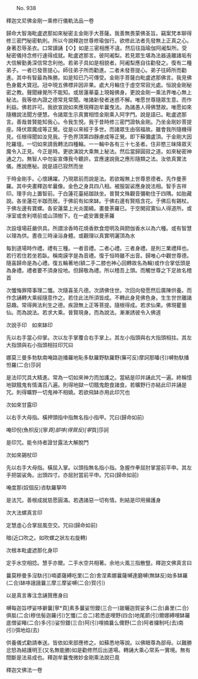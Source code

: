﻿　　No. 938

釋迦文尼佛金剛一乘修行儀軌法品一卷

歸命大智海毗盧遮那如來秘密主金剛手大菩薩。我善無畏蒙佛圣旨。竊案梵本聊得修三密門秘密軌則。所以今說釋迦世尊修瑜伽行。欲修此法者先發無上正真之心。身著忍辱圣衣。口常讀誦【◇】如是三密相應不違。然后往詣瑜伽阿阇梨所。受秘密儀持念修行速得成就。毗盧遮那言。彼阿阇梨。若見眾生堪為法器遠離諸垢有大信解勤勇深信常念利他。若弟子具如是相貌者。阿阇梨應自往勸發之。復有二種弟子。一者已發菩提心。師往弟子所而勸進。二者未發菩提心。弟子往師所而勸進。其中有智最為殊勝。如是知已乃可傳受。金剛手菩薩白毗盧遮那佛言。我見佛色身戴大寶冠。冠中現五佛標非因非果。處大月輪住于虛空常寂光處。恒說金剛秘密之教。聲聞緣覺所不能知。或居蓮華臺上現報佛身。更說金剛一乘法界唯心無上秘法。我等依內證之德常見常聞。唯諸新發者迷惑不解。唯愿世尊隨眾生意。而作利益。佛若許可。我欲宣說如來應現釋迦牟曩曳法。為諸愚人得佛慧故。唯愿如來隨機說法聞方便慧。令諸眾生示真實相悟金剛乘入阿字門。說是語已。毗盧遮那言。善哉普賢能知我心。令我生悅。我于昔時修三密門證執金剛。乃坐金剛妙菩提座。降伏眾魔成等正覺。從是以來經于多世。而諸眾生由宿福故。雖會我所隨機得見。任根得聞如汝見我。于色界頂第四靜慮成等正覺。即下蘇彌盧頂。于金剛大因陀羅壇。一切如來請我轉法四種輪。一一輪中各有三十七圣者。住非愍三昧降眾天魔令入正見。今正是時。更欲演說大乘無上秘法。然后當歸圓寂之道。如來秘密神通之力。無智人中勿妄宣傳我今聽許。宜應速說我之應形隨類之法。汝依真實法儀。應說應秘。說是語已寂然而坐

于時金剛手。心懷踴躍。乃現眾前而說是法。若欲報無上世尊恩德者。先作曼荼羅。其中央畫釋迦牟曩像。金色之身具四八相。被服袈裟應身說法相。智手吉祥印。理手向上置智前。于白蓮花臺結跏趺坐。普賢文殊觀音彌勒住于四隅。如胎藏說。各坐蓮花半跏而居。于佛前有如來缽。于佛右邊有賢瓶含花。于佛后有錫杖。于佛左邊有寶螺。各安蓮葉上光炎圍繞。畫曼荼羅已。于空閑寂寞仙人得道所。或凈室或舍利塔前或山頂樹下。在一處安置曼荼羅

次設壇場莊嚴供具。所謂涂香時花燒香飲食燈明及與閼伽香水以為六種。或有智慧以理為供。晝夜三時澡浴身體。或觀理以真實明灑頂為水

每到道場時作禮。禮有三種。一者音禮。二者心禮。三者身禮。是則三業禮拜也。若行若住若坐若臥。稱南謨字是為音禮。復于恒時雖不出音。歸唯心中觀世尊德。隨喜歸命是為心禮。復五輪著地(額二手二膝也神心回轉故名為輪)或作合掌低頭是為身禮。禮者要不須身投地。但歸敬為禮。所以稽吾上頭。而觸世尊之下足故名稽首

次懺悔罪障事理二懺。次隨喜圣凡德。次請佛住世。次回向發愿然后廣陳供養。而作念誦轉大乘經隨意作之。若住此法所須皆成。不轉此身見佛色身。生生世世離諸惡趣。常得興法利生之德。疾證無上正等菩提。隨根得成。若求仙果。佛現瞿曇仙。而為說法。若求大乘。普賢現身。而為說法。漸漸誘彼令入佛道

次說手印　如來缽印

先以右手當心仰掌。次以左手掌覆合右手掌上。其左小指頭與右大指頭相拄。其左大指頭與右小指頭相拄印咒曰

娜莫三曼多勃馱南唵路迦播羅地恥多馱羅野馱羅野(藥可反)摩訶那皤(引)嚩勃馱播怛羅(二合)莎訶

是法印咒具大精進。常為一切如來神力而加護之。當結是印并誦此咒一遍。終稱憶地獄餓鬼有情滿百八遍。則得地獄一切餓鬼飽食諸食。若曠野行亦結此印并誦是咒。則得曠野一切鬼神不相嬈。若欲飛缽亦用此印咒也

次如來甘露印

以右手大母指。橫押頭指中指無名指小指甲。咒曰(歸命如前)

唵印倪(魚枳反)[寧*頁]部哆(得賀反)[寧*頁]莎訶

是印咒。能令持者證甘露法大解脫門

次如來錫杖印

先以右手大母指。橫屈入掌。以頭指無名指小指。急握作拳屈肘掌當前平申。其左手把袈裟角。出頭四寸。亦屈肘當前平申。咒曰(歸命如前)

唵度那(奴個反)咨馱羅拏吽

是法咒。善根成就慈愿圓滿。若遇諸惡一切有情。則結是印用擁護身

次大法螺真言印

定慧虛心合掌屈風空交。咒曰(歸命如前)

暗(近口吹之。如吹螺之狀左右旋轉)

次根本毗盧遮那化身印

定手水空相捻。慧手亦爾。二手水空共相著。余地火風三指散豎。釋迦文佛真言曰

曩莫糝曼多沒馱(引)喃婆薩縛吃里(二合)舍涅素娜曩薩嚩達磨嚩(無缽反)始多缽羅(二合)缽哆誐誐曩三摩三摩娑嚩(二合)賀(引)

以是真言專注念誦贊應身曰

嚩每迦旨啰娑哆擗曩[寧*頁]素多曩娑怛鑁(三合一)跛曬迦賀娑多(二合)鼻里(二合)俱胝(二合)穆佉髻迦羅(引)乞懺(二合二)若悉底哩野(四合)地尾罽(引)爾娜縛哩缽羅底僧娑睹(二合)多(引)娑怛鑁(三合)阿(引)哩摘曩么儞野(二合)阿者攞制吒(去)南(引)弭地焰(去)

供養儀式勸請奉送。皆依如來部應修之。如蘇悉地等說。以佛眼尊為部母。以難勝忿怒為結護明王(又名無能勝)如是勸修然后出道場。轉誦大乘心常系一實境。無有間斷是法易成也。釋迦牟曩曳微妙金剛乘法說已竟

釋迦文佛法一卷
